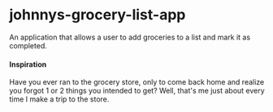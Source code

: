 # johnnys-grocery-list-app
An application that allows a user to add groceries to a list and mark it as completed.

#### Inspiration

Have you ever ran to the grocery store, only to come back home and realize you forgot 1 or 2 things you intended to get? Well, that's me just about every time I make a trip to the store.
